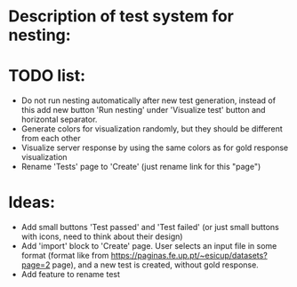 Description of test system for nesting:
=======================================

TODO list:
==========
* Do not run nesting automatically after new test generation, instead of this add new button 'Run nesting' under 'Visualize test' button and horizontal separator.
* Generate colors for visualization randomly, but they should be different from each other
* Visualize server response by using the same colors as for gold response visualization
* Rename 'Tests' page to 'Create' (just rename link for this "page")

Ideas:
======
* Add small buttons 'Test passed' and 'Test failed' (or just small buttons with icons, need to think about their design)
* Add 'import' block to 'Create' page. User selects an input file in some format (format like from https://paginas.fe.up.pt/~esicup/datasets?page=2 page), and a new test is created, without gold response.
* Add feature to rename test
  
